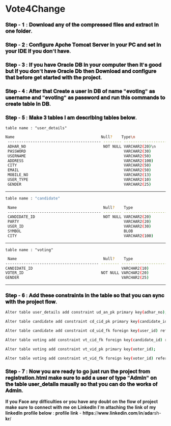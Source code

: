 # Vote4Change

### 𝐒𝐭𝐞𝐩 - 𝟏 : 𝐃𝐨𝐰𝐧𝐥𝐨𝐚𝐝 𝐚𝐧𝐲 𝐨𝐟 𝐭𝐡𝐞 𝐜𝐨𝐦𝐩𝐫𝐞𝐬𝐬𝐞𝐝 𝐟𝐢𝐥𝐞𝐬 𝐚𝐧𝐝 𝐞𝐱𝐭𝐫𝐚𝐜𝐭 𝐢𝐧 𝐨𝐧𝐞 𝐟𝐨𝐥𝐝𝐞𝐫.

### 𝐒𝐭𝐞𝐩 - 𝟐 : 𝐂𝐨𝐧𝐟𝐢𝐠𝐮𝐫𝐞 𝐀𝐩𝐜𝐡𝐞 𝐓𝐨𝐦𝐜𝐚𝐭 𝐒𝐞𝐫𝐯𝐞𝐫 𝐢𝐧 𝐲𝐨𝐮𝐫 𝐏𝐂 𝐚𝐧𝐝 𝐬𝐞𝐭 𝐢𝐧 𝐲𝐨𝐮𝐫 𝐈𝐃𝐄 𝐢𝐟 𝐲𝐨𝐮 𝐝𝐨𝐧'𝐭 𝐡𝐚𝐯𝐞.

### 𝐒𝐭𝐞𝐩 - 𝟑 : 𝐈𝐟 𝐲𝐨𝐮 𝐡𝐚𝐯𝐞 𝐎𝐫𝐚𝐜𝐥𝐞 𝐃𝐁 𝐢𝐧 𝐲𝐨𝐮𝐫 𝐜𝐨𝐦𝐩𝐮𝐭𝐞𝐫 𝐭𝐡𝐞𝐧 𝐢𝐭'𝐬 𝐠𝐨𝐨𝐝 𝐛𝐮𝐭 𝐢𝐟 𝐲𝐨𝐮 𝐝𝐨𝐧'𝐭 𝐡𝐚𝐯𝐞 𝐎𝐫𝐚𝐜𝐥𝐞 𝐃𝐛 𝐭𝐡𝐞𝐧 𝐃𝐨𝐰𝐧𝐥𝐨𝐚𝐝 𝐚𝐧𝐝 𝐜𝐨𝐧𝐟𝐢𝐠𝐮𝐫𝐞 𝐭𝐡𝐚𝐭 𝐛𝐞𝐟𝐨𝐫𝐞 𝐠𝐞𝐭 𝐬𝐭𝐚𝐫𝐭𝐞𝐝 𝐰𝐢𝐭𝐡 𝐭𝐡𝐞 𝐩𝐫𝐨𝐣𝐞𝐜𝐭.

### 𝐒𝐭𝐞𝐩 - 𝟒 : 𝐀𝐟𝐭𝐞𝐫 𝐭𝐡𝐚𝐭 𝐂𝐫𝐞𝐚𝐭𝐞 𝐚 𝐮𝐬𝐞𝐫 𝐢𝐧 𝐃𝐁 𝐨𝐟 𝐧𝐚𝐦𝐞 "𝐞𝐯𝐨𝐭𝐢𝐧𝐠" 𝐚𝐬 𝐮𝐬𝐞𝐫𝐧𝐚𝐦𝐞 𝐚𝐧𝐝 "𝐞𝐯𝐨𝐭𝐢𝐧𝐠" 𝐚𝐬 𝐩𝐚𝐬𝐬𝐰𝐨𝐫𝐝 𝐚𝐧𝐝 𝐫𝐮𝐧 𝐭𝐡𝐢𝐬 𝐜𝐨𝐦𝐦𝐚𝐧𝐝𝐬 𝐭𝐨 𝐜𝐫𝐞𝐚𝐭𝐞 𝐭𝐚𝐛𝐥𝐞 𝐢𝐧 𝐃𝐁.

### 𝐒𝐭𝐞𝐩 - 𝟓 : 𝐌𝐚𝐤𝐞 𝟑 𝐭𝐚𝐛𝐥𝐞𝐬 𝐈 𝐚𝐦 𝐝𝐞𝐬𝐜𝐫𝐢𝐛𝐢𝐧𝐠 𝐭𝐚𝐛𝐥𝐞𝐬 𝐛𝐞𝐥𝐨𝐰.

```table name : "user_details"```

```sh
Name                                      Null?    Type\n
 ----------------------------------------- -------- ----------------------------
 ADHAR_NO                                  NOT NULL VARCHAR2(20)\n
 PASSWORD                                           VARCHAR2(30)
 USERNAME                                           VARCHAR2(50)
 ADDRESS                                            VARCHAR2(100)
 CITY                                               VARCHAR2(50)
 EMAIL                                              VARCHAR2(50)
 MOBILE_NO                                          VARCHAR2(13)
 USER_TYPE                                          VARCHAR2(10)
 GENDER                                             VARCHAR2(25)
```
___

```sh
table name : "candidate"

 Name                                      Null?    Type
 ----------------------------------------- -------- ----------------------------
 CANDIDATE_ID                              NOT NULL VARCHAR2(20)
 PARTY                                              VARCHAR2(20)
 USER_ID                                            VARCHAR2(30)
 SYMBOL                                             BLOB
 CITY                                               VARCHAR2(100)
 ```
 ___
 
 ```table name : "voting"```
 
 ```sh
  Name                                      Null?    Type
 ----------------------------------------- -------- ----------------------------
 CANDIDATE_ID                                       VARCHAR2(10)
 VOTER_ID                                  NOT NULL VARCHAR2(20)
 GENDER                                             VARCHAR2(25)
```
___
### 𝐒𝐭𝐞𝐩 - 𝟔 : 𝐀𝐝𝐝 𝐭𝐡𝐞𝐬𝐞 𝐜𝐨𝐧𝐬𝐭𝐫𝐚𝐢𝐧𝐭𝐬 𝐢𝐧 𝐭𝐡𝐞 𝐭𝐚𝐛𝐥𝐞 𝐬𝐨 𝐭𝐡𝐚𝐭 𝐲𝐨𝐮 𝐜𝐚𝐧 𝐬𝐲𝐧𝐜 𝐰𝐢𝐭𝐡 𝐭𝐡𝐞 𝐩𝐫𝐨𝐣𝐞𝐜𝐭 𝐟𝐥𝐨𝐰.

```sh
Alter table user_details add constraint ud_an_pk primary key(adhar_no);

Alter table candidate add constraint cd_cid_pk primary key(candidate_id);

Alter table candidate add constraint cd_uid_fk foreign key(user_id) references user_details(adhar_no);

Alter table voting add constraint vt_cid_fk foreign key(candidate_id) references candidate(candidate_id);

Alter table voting add constraint vt_vid_pk primary key(voter_id);

Alter table voting add constraint vt_vid_fk foreign key(voter_id) references user_details(adhar_no);
```

### 𝐒𝐭𝐞𝐩 - 𝟕 : 𝐍𝐨𝐰 𝐲𝐨𝐮 𝐚𝐫𝐞 𝐫𝐞𝐚𝐝𝐲 𝐭𝐨 𝐠𝐨 𝐣𝐮𝐬𝐭 𝐫𝐮𝐧 𝐭𝐡𝐞 𝐩𝐫𝐨𝐣𝐞𝐜𝐭 𝐟𝐫𝐨𝐦 𝐫𝐞𝐠𝐢𝐬𝐭𝐫𝐚𝐭𝐢𝐨𝐧.𝐡𝐭𝐦𝐥 𝐦𝐚𝐤𝐞 𝐬𝐮𝐫𝐞 𝐭𝐨 𝐚𝐝𝐝 𝐚 𝐮𝐬𝐞𝐫 𝐨𝐟 𝐭𝐲𝐩𝐞 "𝐀𝐝𝐦𝐢𝐧" 𝐨𝐧 𝐭𝐡𝐞 𝐭𝐚𝐛𝐥𝐞 𝐮𝐬𝐞𝐫_𝐝𝐞𝐭𝐚𝐢𝐥𝐬 𝐦𝐚𝐮𝐚𝐥𝐥𝐲 𝐬𝐨 𝐭𝐡𝐚𝐭 𝐲𝐨𝐮 𝐜𝐚𝐧 𝐝𝐨 𝐭𝐡𝐞 𝐰𝐨𝐫𝐤𝐬 𝐨𝐟 𝐀𝐝𝐦𝐢𝐧.

𝐈𝐟 𝐲𝐨𝐮 𝐅𝐚𝐜𝐞 𝐚𝐧𝐲 𝐝𝐢𝐟𝐟𝐢𝐜𝐮𝐥𝐭𝐢𝐞𝐬 𝐨𝐫 𝐲𝐨𝐮 𝐡𝐚𝐯𝐞 𝐚𝐧𝐲 𝐝𝐨𝐮𝐛𝐭 𝐨𝐧 𝐭𝐡𝐞 𝐟𝐥𝐨𝐰 𝐨𝐟 𝐩𝐫𝐨𝐣𝐞𝐜𝐭 𝐦𝐚𝐤𝐞 𝐬𝐮𝐫𝐞 𝐭𝐨 𝐜𝐨𝐧𝐧𝐞𝐜𝐭 𝐰𝐢𝐭𝐡 𝐦𝐞 𝐨𝐧 𝐋𝐢𝐧𝐤𝐞𝐝𝐈𝐧 𝐈'𝐦 𝐚𝐭𝐭𝐚𝐜𝐡𝐢𝐧𝐠 𝐭𝐡𝐞 𝐥𝐢𝐧𝐤 𝐨𝐟 𝐦𝐲 𝐥𝐢𝐧𝐤𝐞𝐝𝐈𝐧 𝐩𝐫𝐨𝐟𝐢𝐥𝐞 𝐛𝐞𝐥𝐨𝐰 : 
      𝐩𝐫𝐨𝐟𝐢𝐥𝐞 𝐥𝐢𝐧𝐤 -  𝐡𝐭𝐭𝐩𝐬://𝐰𝐰𝐰.𝐥𝐢𝐧𝐤𝐞𝐝𝐢𝐧.𝐜𝐨𝐦/𝐢𝐧/𝐚𝐝𝐚rsh-𝐤𝐫/

